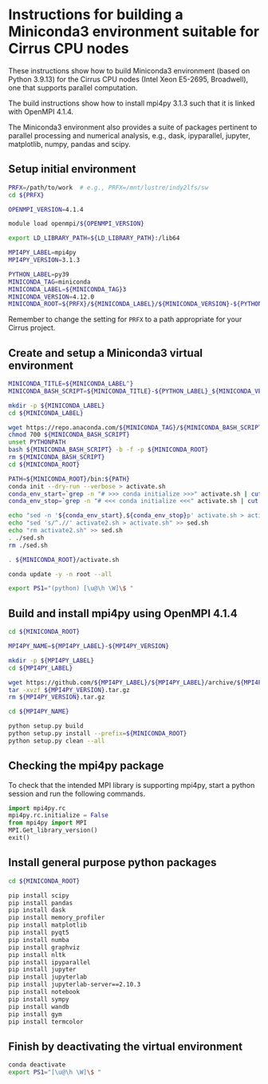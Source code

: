 Instructions for building a Miniconda3 environment  suitable for Cirrus CPU nodes
=================================================================================

These instructions show how to build Miniconda3 environment (based on Python 3.9.13) for the Cirrus CPU nodes
(Intel Xeon E5-2695, Broadwell), one that supports parallel computation.

The build instructions show how to install mpi4py 3.1.3 such that it is linked with OpenMPI 4.1.4.

The Miniconda3 environment also provides a suite of packages pertinent to parallel processing and numerical analysis,
e.g., dask, ipyparallel, jupyter, matplotlib, numpy, pandas and scipy.


Setup initial environment
-------------------------

```bash
PRFX=/path/to/work  # e.g., PRFX=/mnt/lustre/indy2lfs/sw
cd ${PRFX}

OPENMPI_VERSION=4.1.4

module load openmpi/${OPENMPI_VERSION}

export LD_LIBRARY_PATH=${LD_LIBRARY_PATH}:/lib64

MPI4PY_LABEL=mpi4py
MPI4PY_VERSION=3.1.3

PYTHON_LABEL=py39
MINICONDA_TAG=miniconda
MINICONDA_LABEL=${MINICONDA_TAG}3
MINICONDA_VERSION=4.12.0
MINICONDA_ROOT=${PRFX}/${MINICONDA_LABEL}/${MINICONDA_VERSION}-${PYTHON_LABEL}
```

Remember to change the setting for `PRFX` to a path appropriate for your Cirrus project.


Create and setup a Miniconda3 virtual environment
-------------------------------------------------

```bash
MINICONDA_TITLE=${MINICONDA_LABEL^}
MINICONDA_BASH_SCRIPT=${MINICONDA_TITLE}-${PYTHON_LABEL}_${MINICONDA_VERSION}-Linux-x86_64.sh

mkdir -p ${MINICONDA_LABEL}
cd ${MINICONDA_LABEL}

wget https://repo.anaconda.com/${MINICONDA_TAG}/${MINICONDA_BASH_SCRIPT}
chmod 700 ${MINICONDA_BASH_SCRIPT}
unset PYTHONPATH
bash ${MINICONDA_BASH_SCRIPT} -b -f -p ${MINICONDA_ROOT}
rm ${MINICONDA_BASH_SCRIPT}
cd ${MINICONDA_ROOT}

PATH=${MINICONDA_ROOT}/bin:${PATH}
conda init --dry-run --verbose > activate.sh
conda_env_start=`grep -n "# >>> conda initialize >>>" activate.sh | cut -d':' -f 1`
conda_env_stop=`grep -n "# <<< conda initialize <<<" activate.sh | cut -d':' -f 1`

echo "sed -n '${conda_env_start},${conda_env_stop}p' activate.sh > activate2.sh" > sed.sh
echo "sed 's/^.//' activate2.sh > activate.sh" >> sed.sh
echo "rm activate2.sh" >> sed.sh
. ./sed.sh
rm ./sed.sh

. ${MINICONDA_ROOT}/activate.sh

conda update -y -n root --all

export PS1="(python) [\u@\h \W]\$ "
```


Build and install mpi4py using OpenMPI 4.1.4
--------------------------------------------

```bash
cd ${MINICONDA_ROOT}

MPI4PY_NAME=${MPI4PY_LABEL}-${MPI4PY_VERSION}

mkdir -p ${MPI4PY_LABEL}
cd ${MPI4PY_LABEL}

wget https://github.com/${MPI4PY_LABEL}/${MPI4PY_LABEL}/archive/${MPI4PY_VERSION}.tar.gz
tar -xvzf ${MPI4PY_VERSION}.tar.gz
rm ${MPI4PY_VERSION}.tar.gz

cd ${MPI4PY_NAME}

python setup.py build
python setup.py install --prefix=${MINICONDA_ROOT}
python setup.py clean --all
```


Checking the mpi4py package
---------------------------

To check that the intended MPI library is supporting mpi4py, start a python session and run the following commands.

```python
import mpi4py.rc
mpi4py.rc.initialize = False
from mpi4py import MPI
MPI.Get_library_version()
exit()
```


Install general purpose python packages
---------------------------------------

```bash
cd ${MINICONDA_ROOT}

pip install scipy
pip install pandas
pip install dask
pip install memory_profiler
pip install matplotlib
pip install pyqt5
pip install numba
pip install graphviz
pip install nltk
pip install ipyparallel
pip install jupyter
pip install jupyterlab
pip install jupyterlab-server==2.10.3
pip install notebook
pip install sympy
pip install wandb
pip install gym
pip install termcolor
```


Finish by deactivating the virtual environment
----------------------------------------------

```bash
conda deactivate
export PS1="[\u@\h \W]\$ "
```

